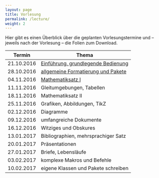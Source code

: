 ```yaml
---
layout: page
title: Vorlesung
permalink: /lecture/
weight: 2
---
```


Hier gibt es einen Überblick über die geplanten Vorlesungstermine und – jeweils nach der Vorlesung – die Folien zum Download.

Termin     | Thema
-----------|-----------------------------------------------------------------------
21.10.2016 | [Einführung, grundlegende Bedienung](./00_einfuehrung_grundlagen.pdf)
28.10.2016 | [allgemeine Formatierung und Pakete](./01_formatierung_pakete.pdf)
04.11.2016 | [Mathematiksatz I](./02_mathematiksatz_i.pd)
11.11.2016 | Gleitumgebungen, Tabellen
18.11.2016 | Mathematiksatz II
25.11.2016 | Grafiken, Abbildungen, TikZ
02.12.2016 | Diagramme
09.12.2016 | umfangreiche Dokumente
16.12.2016 | Witziges und Obskures
13.01.2017 | Bibliographien, mehrsprachiger Satz
20.01.2017 | Präsentationen
27.01.2017 | Briefe, Lebensläufe
03.02.2017 | komplexe Makros und Befehle
10.02.2017 | eigene Klassen und Pakete schreiben